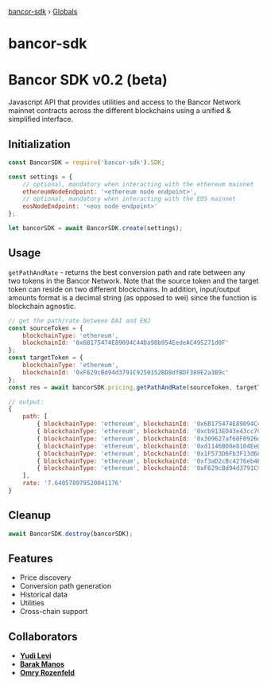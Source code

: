 [bancor-sdk](README.md) › [Globals](globals.md)

# bancor-sdk

# Bancor SDK v0.2 (beta)

Javascript API that provides utilities and access to the Bancor Network mainnet contracts across the different blockchains using a unified & simplified interface.

## Initialization

```js
const BancorSDK = require('bancor-sdk').SDK;

const settings = {
    // optional, mandatory when interacting with the ethereum mainnet
    ethereumNodeEndpoint: '<ethereum node endpoint>',
    // optional, mandatory when interacting with the EOS mainnet
    eosNodeEndpoint: '<eos node endpoint>'
};

let bancorSDK = await BancorSDK.create(settings);
```

## Usage

`getPathAndRate` - returns the best conversion path and rate between any two tokens in the Bancor Network.
Note that the source token and the target token can reside on two different blockchains.
In addition, input/output amounts format is a decimal string (as opposed to wei) since the function is blockchain agnostic.

```js
// get the path/rate between DAI and ENJ
const sourceToken = {
    blockchainType: 'ethereum',
    blockchainId: '0x6B175474E89094C44Da98b954EedeAC495271d0F'
};
const targetToken = {
    blockchainType: 'ethereum',
    blockchainId: '0xF629cBd94d3791C9250152BD8dfBDF380E2a3B9c'
};
const res = await bancorSDK.pricing.getPathAndRate(sourceToken, targetToken, "1.0");

// output:
{
    path: [
        { blockchainType: 'ethereum', blockchainId: '0x6B175474E89094C44Da98b954EedeAC495271d0F' },
        { blockchainType: 'ethereum', blockchainId: '0xcb913ED43e43cc7Cec1D77243bA381615101E7E4' },
        { blockchainType: 'ethereum', blockchainId: '0x309627af60F0926daa6041B8279484312f2bf060' },
        { blockchainType: 'ethereum', blockchainId: '0xd1146B08e8104EeDBa44a73B7bda1d102c6ceDC9' },
        { blockchainType: 'ethereum', blockchainId: '0x1F573D6Fb3F13d689FF844B4cE37794d79a7FF1C' },
        { blockchainType: 'ethereum', blockchainId: '0xf3aD2cBc4276eb4B0fb627Af0059CfcE094E20a1' },
        { blockchainType: 'ethereum', blockchainId: '0xF629cBd94d3791C9250152BD8dfBDF380E2a3B9c' } 
    ],
    rate: '7.640578979520041176'
}

```

## Cleanup

```js
await BancorSDK.destroy(bancorSDK);
```

## Features

  * Price discovery
  * Conversion path generation
  * Historical data
  * Utilities
  * Cross-chain support

## Collaborators

* **[Yudi Levi](https://github.com/yudilevi)**
* **[Barak Manos](https://github.com/barakman)**
* **[Omry Rozenfeld](https://github.com/omryr)**

